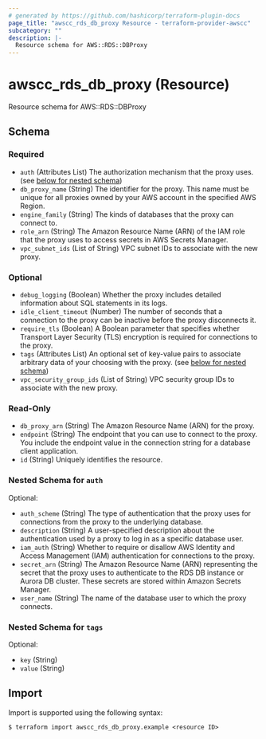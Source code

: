 ```yaml
---
# generated by https://github.com/hashicorp/terraform-plugin-docs
page_title: "awscc_rds_db_proxy Resource - terraform-provider-awscc"
subcategory: ""
description: |-
  Resource schema for AWS::RDS::DBProxy
---
```


# awscc_rds_db_proxy (Resource)

Resource schema for AWS::RDS::DBProxy



<!-- schema generated by tfplugindocs -->
## Schema

### Required

- `auth` (Attributes List) The authorization mechanism that the proxy uses. (see [below for nested schema](#nestedatt--auth))
- `db_proxy_name` (String) The identifier for the proxy. This name must be unique for all proxies owned by your AWS account in the specified AWS Region.
- `engine_family` (String) The kinds of databases that the proxy can connect to.
- `role_arn` (String) The Amazon Resource Name (ARN) of the IAM role that the proxy uses to access secrets in AWS Secrets Manager.
- `vpc_subnet_ids` (List of String) VPC subnet IDs to associate with the new proxy.

### Optional

- `debug_logging` (Boolean) Whether the proxy includes detailed information about SQL statements in its logs.
- `idle_client_timeout` (Number) The number of seconds that a connection to the proxy can be inactive before the proxy disconnects it.
- `require_tls` (Boolean) A Boolean parameter that specifies whether Transport Layer Security (TLS) encryption is required for connections to the proxy.
- `tags` (Attributes List) An optional set of key-value pairs to associate arbitrary data of your choosing with the proxy. (see [below for nested schema](#nestedatt--tags))
- `vpc_security_group_ids` (List of String) VPC security group IDs to associate with the new proxy.

### Read-Only

- `db_proxy_arn` (String) The Amazon Resource Name (ARN) for the proxy.
- `endpoint` (String) The endpoint that you can use to connect to the proxy. You include the endpoint value in the connection string for a database client application.
- `id` (String) Uniquely identifies the resource.

<a id="nestedatt--auth"></a>
### Nested Schema for `auth`

Optional:

- `auth_scheme` (String) The type of authentication that the proxy uses for connections from the proxy to the underlying database.
- `description` (String) A user-specified description about the authentication used by a proxy to log in as a specific database user.
- `iam_auth` (String) Whether to require or disallow AWS Identity and Access Management (IAM) authentication for connections to the proxy.
- `secret_arn` (String) The Amazon Resource Name (ARN) representing the secret that the proxy uses to authenticate to the RDS DB instance or Aurora DB cluster. These secrets are stored within Amazon Secrets Manager.
- `user_name` (String) The name of the database user to which the proxy connects.


<a id="nestedatt--tags"></a>
### Nested Schema for `tags`

Optional:

- `key` (String)
- `value` (String)

## Import

Import is supported using the following syntax:

```shell
$ terraform import awscc_rds_db_proxy.example <resource ID>
```

